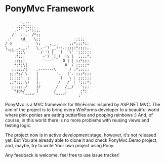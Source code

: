 PonyMvc Framework
=================

~~~~~~~~~~~~~~~~~~~~~~~~~~~~~~~~~~~~~~~~~~~~
       .,,.
     ,;;*;;;;,
    .-'``;-');;.
   /'  .-.  /*;;
 .'    \d    \;;               .;;;,
/ o      `    \;    ,__.     ,;*;;;*;,
\__, _.__,'   \_.-') __)--.;;;;;*;;;;,
 `""`;;;\       /-')_) __)  `\' ';;;;;;
    ;*;;;        -') `)_)  |\ |  ;;;;*;
    ;;;;|        `---`    O | | ;;*;;;
    *;*;\|                 O  / ;;;;;*
   ;;;;;/|    .-------\      / ;*;;;;;
  ;;;*;/ \    |        '.   (`. ;;;*;;;
  ;;;;;'. ;   |          )   \ | ;;;;;;
  ,;*;;;;\/   |.        /   /` | ';;;*;
   ;;;;;;/    |/       /   /__/   ';;;
   '*jgs/     |       /    |      ;*;
        `""""`        `""""`     ;'
~~~~~~~~~~~~~~~~~~~~~~~~~~~~~~~~~~~~~~~~~~~~

PonyMvc is a MVC framework for WinForms inspired by ASP.NET MVC.
The aim of the project is to bring every WinForms developer to a beautiful world
where pink ponies are eating butterflies and pooping rainbows :) And, of course,
in this world there is no more problems with reusing views and testing logic.

The project now is in active development stage, however, it's not released yet.
But You are already able to clone it and check PonyMvc.Demo project, and, maybe,
try to write Your own project using Pony.

Any feedback is welcome, feel free to use issue tracker!